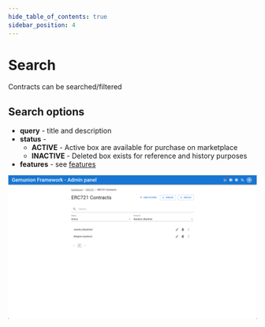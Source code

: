 ```yaml
---
hide_table_of_contents: true
sidebar_position: 4
---
```


# Search

Contracts can be searched/filtered

## Search options

- **query** - title and description
- **status** -
    - **ACTIVE** - Active box are available for purchase on marketplace
    - **INACTIVE** - Deleted box exists for reference and history purposes
- **features** - see [features](/admin/hierarchy/ERC20/features/)

![ERC721 contract search](/img/admin/hierarchy/erc721/contract_search.png)
